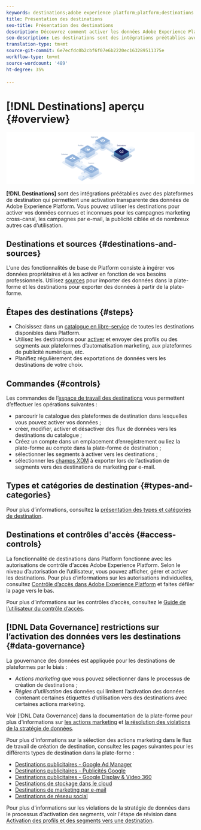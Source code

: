 ```yaml
---
keywords: destinations;adobe experience platform;platform;destinations overview;activate data;activate; activate;
title: Présentation des destinations
seo-title: Présentation des destinations
description: Découvrez comment activer les données Adobe Experience Platform vers des destinations pour des campagnes marketing inter-canaux, des courriels, des publicités ciblées, etc.
seo-description: Les destinations sont des intégrations préétablies avec des plateformes de destination qui permettent une activation transparente des données de Adobe Experience Platform. Vous pouvez utiliser les Destinations dans la Adobe Experience Platform pour activer vos données connues et inconnues pour les campagnes marketing par canal, les campagnes par courriel, les publicités ciblées et de nombreux autres cas d’utilisation.
translation-type: tm+mt
source-git-commit: 6e7ecfdc0b2cbf6f07e6b2220ec163289511375e
workflow-type: tm+mt
source-wordcount: '489'
ht-degree: 35%

---
```



# [!DNL Destinations] aperçu {#overview}

![Bannière de présentation des destinations](./assets/overview/destinations-overview-banner.png)

**[!DNL Destinations]** sont des intégrations préétablies avec des plateformes de destination qui permettent une activation transparente des données de Adobe Experience Platform. Vous pouvez utiliser les destinations pour activer vos données connues et inconnues pour les campagnes marketing cross-canal, les campagnes par e-mail, la publicité ciblée et de nombreux autres cas d’utilisation.

## Destinations et sources {#destinations-and-sources}

L’une des fonctionnalités de base de Platform consiste à ingérer vos données propriétaires et à les activer en fonction de vos besoins professionnels. Utilisez [sources](../sources/home.md) pour importer des données dans la plate-forme et les destinations pour exporter des données à partir de la plate-forme.

## Étapes des destinations {#steps}

* Choisissez dans un [catalogue en libre-service](./catalog/overview.md) de toutes les destinations disponibles dans Platform.
* Utilisez les destinations pour [activer](./ui/activate-destinations.md) et envoyer des profils ou des segments aux plateformes d’automatisation marketing, aux plateformes de publicité numérique, etc.
* Planifiez régulièrement des exportations de données vers les destinations de votre choix.

## Commandes {#controls}

Les commandes de l’[espace de travail des destinations](./ui/destinations-workspace.md) vous permettent d’effectuer les opérations suivantes :

* parcourir le catalogue des plateformes de destination dans lesquelles vous pouvez activer vos données ;
* créer, modifier, activer et désactiver des flux de données vers les destinations du catalogue ;
* Créez un compte dans un emplacement d’enregistrement ou liez la plate-forme au compte dans la plate-forme de destination ;
* sélectionner les segments à activer vers les destinations ;
* sélectionner les [champs XDM](../xdm/home.md) à exporter lors de l’activation de segments vers des destinations de marketing par e-mail.

## Types et catégories de destination  {#types-and-categories}

Pour plus d’informations, consultez la [présentation des types et catégories de destination](./destination-types.md).

## Destinations et contrôles d&#39;accès {#access-controls}

La fonctionnalité de destinations dans Platform fonctionne avec les autorisations de contrôle d&#39;accès Adobe Experience Platform. Selon le niveau d’autorisation de l’utilisateur, vous pouvez afficher, gérer et activer les destinations. Pour plus d’informations sur les autorisations individuelles, consultez [Contrôle d’accès dans Adobe Experience Platform](../access-control/home.md) et faites défiler la page vers le bas.

Pour plus d’informations sur les contrôles d’accès, consultez le [Guide de l’utilisateur du contrôle d’accès](../access-control/ui/overview.md).

## [!DNL Data Governance] restrictions sur l’activation des données vers les destinations  {#data-governance}

La gouvernance des données est appliquée pour les destinations de plateformes par le biais :

* *Actions marketing* que vous pouvez sélectionner dans le processus de création de destinations ;
* *Règles d’utilisation* des données qui limitent l’activation des données contenant certaines étiquettes d’utilisation vers des destinations avec certaines actions marketing.

Voir [!DNL Data Governance] dans la documentation de la plate-forme pour plus d&#39;informations sur [les actions marketing](../data-governance/policies/overview.md) et [la résolution des violations de la stratégie de données](../data-governance/enforcement/auto-enforcement.md).

Pour plus d&#39;informations sur la sélection des actions marketing dans le flux de travail de création de destination, consultez les pages suivantes pour les différents types de destination dans la plate-forme :

* [Destinations publicitaires - Google Ad Manager  ](./catalog/advertising/google-ad-manager.md)
* [Destinations publicitaires - Publicités Google](./catalog/advertising/google-ads-destination.md)
* [Destinations publicitaires - Google Display &amp; Video 360  ](./catalog/advertising/google-dv360.md)
* [Destinations de stockage dans le cloud](./catalog/cloud-storage/workflow.md)
* [Destinations de marketing par e-mail](./catalog/email-marketing/overview.md)
* [Destinations de réseau social](./catalog/social/workflow.md)

Pour plus d&#39;informations sur les violations de la stratégie de données dans le processus d&#39;activation des segments, voir l&#39;étape de révision dans [Activation des profils et des segments vers une destination](./ui/activate-destinations.md#review).
